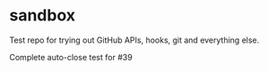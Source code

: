 sandbox
=======

Test repo for trying out GitHub APIs, hooks, git and everything else.

Complete auto-close test for #39
